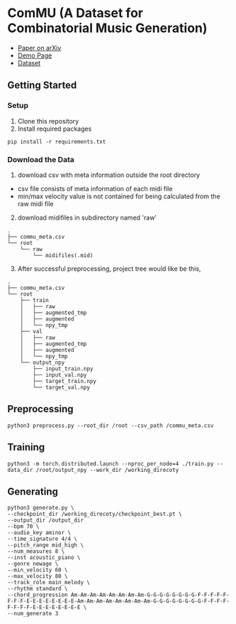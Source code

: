# ComMU (A Dataset for Combinatorial Music Generation)

- [Paper on arXiv](https://paper_page)
- [Demo Page](https://pozalabs.github.io/ComMU/)
- [Dataset](https://github.com/POZAlabs/ComMU-code/tree/master/dataset)

## Getting Started
### Setup
1. Clone this repository
2. Install required packages
```
pip install -r requirements.txt
```
### Download the Data
1. download csv with meta information outside the root directory
- csv file consists of meta information of each midi file
- min/max velocity value is not contained for being calculated from the raw midi file
2. download midifiles in subdirectory named 'raw'
```
.
├── commu_meta.csv
└── root
    └── raw
        └── midifiles(.mid)
```
3. After successful preprocessing, project tree would like be this,
```
.
├── commu_meta.csv
└── root
    ├── train
    │   ├── raw
    │   ├── augmented_tmp
    │   ├── augmented
    │   └── npy_tmp
    ├── val
    │   ├── raw
    │   ├── augmented_tmp
    │   ├── augmented
    │   └── npy_tmp
    └── output_npy
        ├── input_train.npy
        ├── input_val.npy
        ├── target_train.npy
        └── target_val.npy
```


## Preprocessing
```
python3 preprocess.py --root_dir /root --csv_path /commu_meta.csv
```

## Training
```
python3 -m torch.distributed.launch --nproc_per_node=4 ./train.py --data_dir /root/output_npy --work_dir /working_direcoty
```

## Generating
```
python3 generate.py \
--checkpoint_dir /working_direcoty/checkpoint_best.pt \
--output_dir /output_dir
--bpm 70 \
--audio_key aminor \
--time_signature 4/4 \
--pitch_range mid_high \
--num_measures 8 \
--inst acoustic_piano \
--genre newage \
--min_velocity 60 \
--max_velocity 80 \
--track_role main_melody \
--rhythm standard \
--chord_progression Am-Am-Am-Am-Am-Am-Am-Am-G-G-G-G-G-G-G-G-F-F-F-F-F-F-F-F-E-E-E-E-E-E-E-E-Am-Am-Am-Am-Am-Am-Am-Am-G-G-G-G-G-G-G-G-F-F-F-F-F-F-F-F-E-E-E-E-E-E-E-E \
--num_generate 3
```
